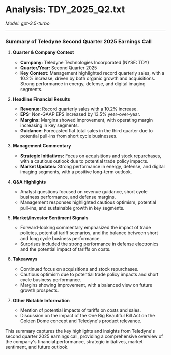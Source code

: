 # Analysis: TDY_2025_Q2.txt

*Model: gpt-3.5-turbo*

---

### Summary of Teledyne Second Quarter 2025 Earnings Call

1. **Quarter & Company Context**
   - **Company:** Teledyne Technologies Incorporated (NYSE: TDY)
   - **Quarter/Year:** Second Quarter 2025
   - **Key Context:** Management highlighted record quarterly sales, with a 10.2% increase, driven by both organic growth and acquisitions. Strong performance in energy, defense, and digital imaging segments.

2. **Headline Financial Results**
   - **Revenue:** Record quarterly sales with a 10.2% increase.
   - **EPS:** Non-GAAP EPS increased by 13.5% year-over-year.
   - **Margins:** Margins showed improvement, with operating margin increasing in key segments.
   - **Guidance:** Forecasted flat total sales in the third quarter due to potential pull-ins from short cycle businesses.

3. **Management Commentary**
   - **Strategic Initiatives:** Focus on acquisitions and stock repurchases, with a cautious outlook due to potential trade policy impacts.
   - **Market Updates:** Strong performance in energy, defense, and digital imaging segments, with a positive long-term outlook.

4. **Q&A Highlights**
   - Analyst questions focused on revenue guidance, short cycle business performance, and defense margins.
   - Management responses highlighted cautious optimism, potential pull-ins, and sustainable growth in key segments.

5. **Market/Investor Sentiment Signals**
   - Forward-looking commentary emphasized the impact of trade policies, potential tariff scenarios, and the balance between short and long cycle business performance.
   - Surprises included the strong performance in defense electronics and the potential impact of tariffs on costs.

6. **Takeaways**
   - Continued focus on acquisitions and stock repurchases.
   - Cautious optimism due to potential trade policy impacts and short cycle business performance.
   - Margins showing improvement, with a balanced view on future growth prospects.

7. **Other Notable Information**
   - Mention of potential impacts of tariffs on costs and sales.
   - Discussion on the impact of the One Big Beautiful Bill Act on the Golden Dome concept and Teledyne's product relevance.

This summary captures the key highlights and insights from Teledyne's second quarter 2025 earnings call, providing a comprehensive overview of the company's financial performance, strategic initiatives, market sentiment, and future outlook.